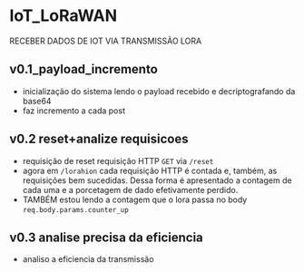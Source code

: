 # IoT_LoRaWAN
RECEBER DADOS DE IOT VIA TRANSMISSÃO LORA 



## v0.1_payload_incremento
* inicialização do sistema lendo o payload recebido e decriptografando da base64 
* faz incremento a cada post 


## v0.2 reset+analize requisicoes
* requisição de reset requisição  HTTP `GET`  via `/reset`
* agora em `/lorahion` cada requisição HTTP é contada e, também, as requisições bem sucedidas. Dessa forma é apresentado a contagem de cada uma e a porcetagem de dado efetivamente perdido. 
* TAMBÉM estou lendo a contagem que o lora passa no body `req.body.params.counter_up`

## v0.3 analise precisa  da eficiencia
* analiso a eficiencia da transmissão